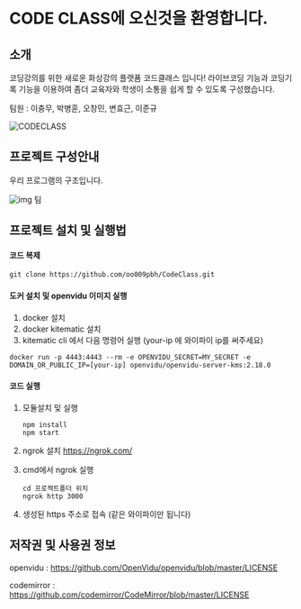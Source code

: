 # CODE CLASS에 오신것을 환영합니다.



## 소개

코딩강의를 위한 새로운 화상강의 플랫폼 코드클래스 입니다! 라이브코딩 기능과 코딩기록 기능을 이용하여 좀더 교육자와 학생이 소통을 쉽게 할 수 있도록 구성했습니다.

팀원 : 이충무, 박병훈, 오창민, 변효근, 이준규

![CODECLASS](https://user-images.githubusercontent.com/80251711/122398723-1eefe300-cfb5-11eb-94b7-02d6932c169b.png)

## 프로젝트 구성안내

우리 프로그램의 구조입니다.

![img](https://lh3.googleusercontent.com/-WlJHTbApq4UzHvv9hs0cT5RhH1Kx5lHbmYYt-itXnMP1TrYbQwHtCS-NxrJSIsZ9PU_nEv-AyaJSMiEwRMIj-OMW87jLxT4gIQGSW6q_Vy_A-lz6JEIZGFgHCA0VX4JdWLRwgqE)
팀

## 프로젝트 설치 및 실행법



#### 코드 복제

```
git clone https://github.com/oo009pbh/CodeClass.git
```

#### 도커 설치 및 openvidu 이미지 실행

1. docker 설치
2. docker kitematic 설치
3. kitematic cli 에서 다음 명령어 실행 (your-ip 에 와이파이 ip를 써주세요)

```
docker run -p 4443:4443 --rm -e OPENVIDU_SECRET=MY_SECRET -e DOMAIN_OR_PUBLIC_IP=[your-ip] openvidu/openvidu-server-kms:2.18.0
```

#### 코드 실행

1. 모듈설치 및 실행

   ```
   npm install
   npm start
   ```

2. ngrok 설치  https://ngrok.com/

3. cmd에서 ngrok 실행

   ```
   cd 프로젝트폴더 위치
   ngrok http 3000
   ```

4. 생성된 https 주소로 접속 (같은 와이파이만 됩니다)

   

## 저작권 및 사용권 정보

openvidu : https://github.com/OpenVidu/openvidu/blob/master/LICENSE

codemirror : https://github.com/codemirror/CodeMirror/blob/master/LICENSE

